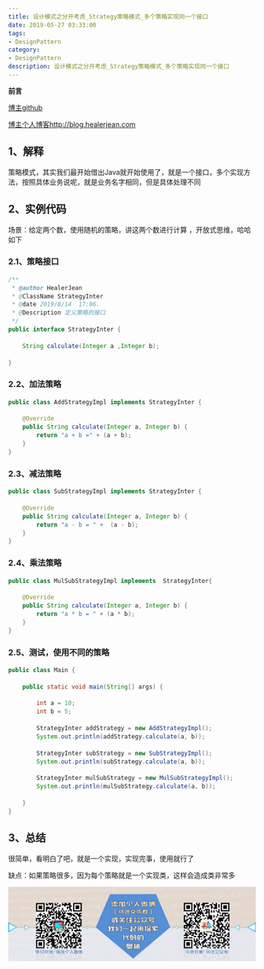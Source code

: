 ```yaml
---
title: 设计模式之分开考虑_Strategy策略模式_多个策略实现同一个接口
date: 2019-05-27 03:33:00
tags: 
- DesignPattern
category: 
- DesignPattern
description: 设计模式之分开考虑_Strategy策略模式_多个策略实现同一个接口
---
```


<!-- 

https://raw.githubusercontent.com/HealerJean/HealerJean.github.io/master/blogImages/
　　首行缩进

<font  clalss="healerColor" color="red" size="5" >     </font>

<font  clalss="healerSize"  size="5" >     </font>
-->




**前言**     

[博主github](https://github.com/HealerJean)    

[博主个人博客http://blog.healerjean.com](http://HealerJean.github.io)    



## 1、解释

策略模式，其实我们最开始借出Java就开始使用了，就是一个接口，多个实现方法，按照具体业务说呢，就是业务名字相同，但是具体处理不同   



## 2、实例代码

场景：给定两个数，使用随机的策略，讲这两个数进行计算 ，开放式思维，哈哈  如下



### 2.1、策略接口

```java
/**
 * @author HealerJean
 * @ClassName StrategyInter
 * @date 2019/8/14  17:06.
 * @Description 定义策略的接口
 */
public interface StrategyInter {

    String calculate(Integer a ,Integer b);

}
```



### 2.2、加法策略

```java
public class AddStrategyImpl implements StrategyInter {

    @Override
    public String calculate(Integer a, Integer b) {
        return "a + b =" + (a + b);
    }
}
```

### 2.3、减法策略

```java
public class SubStrategyImpl implements StrategyInter {

    @Override
    public String calculate(Integer a, Integer b) {
        return "a - b = " +  (a - b);
    }
}
```



### 2.4、乘法策略

```java
public class MulSubStrategyImpl implements  StrategyInter{

    @Override
    public String calculate(Integer a, Integer b) {
        return "a * b = " + (a * b);
    }
}

```



### 2.5、测试，使用不同的策略

```java
public class Main {

    public static void main(String[] args) {

        int a = 10;
        int b = 5;

        StrategyInter addStrategy = new AddStrategyImpl();
        System.out.println(addStrategy.calculate(a, b));

        StrategyInter subStrategy = new SubStrategyImpl();
        System.out.println(subStrategy.calculate(a, b));

        StrategyInter mulSubStrategy = new MulSubStrategyImpl();
        System.out.println(mulSubStrategy.calculate(a, b));

    }
}
```



## 3、总结

 很简单，看明白了吧，就是一个实现，实现完事，使用就行了   



缺点：如果策略很多，因为每个策略就是一个实现类，这样会造成类非常多




        
        
        
![](https://raw.githubusercontent.com/HealerJean/HealerJean.github.io/master/assets/img/artical_bottom.jpg)



<!-- Gitalk 评论 start  -->

<link rel="stylesheet" href="https://unpkg.com/gitalk/dist/gitalk.css">

<script src="https://unpkg.com/gitalk@latest/dist/gitalk.min.js"></script> 
<div id="gitalk-container"></div>    
 <script type="text/javascript">
    var gitalk = new Gitalk({
		clientID: `1d164cd85549874d0e3a`,
		clientSecret: `527c3d223d1e6608953e835b547061037d140355`,
		repo: `HealerJean.github.io`,
		owner: 'HealerJean',
		admin: ['HealerJean'],
		id: '60Wdt28U9PoLSuMD',
    });
    gitalk.render('gitalk-container');
</script> 


<!-- Gitalk end -->

